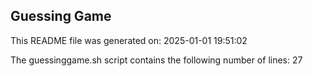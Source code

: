## Guessing Game

This README file was generated on:
2025-01-01 19:51:02

The guessinggame.sh script contains the following number of lines:
27
